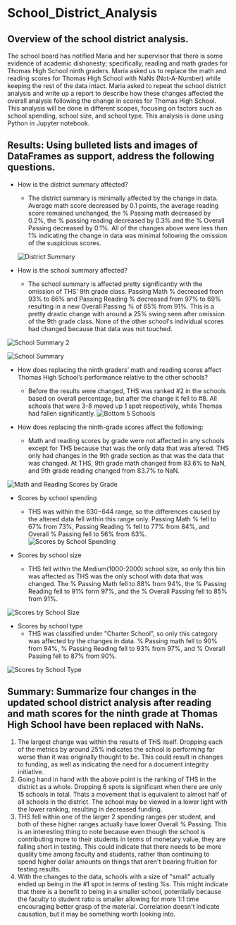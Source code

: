 # School_District_Analysis

## Overview of the school district analysis.
  The school board has notified Maria and her supervisor that there is some evidence of academic dishonesty; specifically, reading and math grades for Thomas High School ninth graders. Maria asked us to replace the math and reading scores for Thomas High School with NaNs (Not-A-Number) while keeping the rest of the data intact. Maria asked to repeat the school district analysis and write up a report to describe how these changes affected the overall analysis following the change in scores for Thomas High School. This analysis will be done in different scopes, focusing on factors such as school spending, school size, and school type. This analysis is done using Python in Jupyter notebook.

## Results: Using bulleted lists and images of DataFrames as support, address the following questions.
- How is the district summary affected?
    - The district summary is minimally affected by the change in data. Average math score decreased by 0.1 points, the average reading score remained unchanged, the % Passing math decreased by 0.2%, the % passing reading decreased by 0.3% and the % Overall Passing decreased by 0.1%. All of the changes above were less than 1% indicating the change in data was minimal following the omission of the suspicious scores.
  
  ![District Summary](https://user-images.githubusercontent.com/64291905/142790070-a8eb8174-7e89-457b-8876-0e5975d2ae7d.PNG)

- How is the school summary affected?
    - The school summary is affected pretty significantly with the omission of THS' 9th grade class. Passing Math % decreased from 93% to 66% and Passing Reading % decreased from 97% to 69% resulting in a new Overall Passing % of 65% from 91%. This is a pretty drastic change with around a 25% swing seen after omission of the 9th grade class. None of the other school's individual scores had changed because that data was not touched. 

![School Summary 2](https://user-images.githubusercontent.com/64291905/142790155-5da5d7f7-fdd8-487f-89ed-a5b626978dab.PNG)

![School Summary](https://user-images.githubusercontent.com/64291905/142790081-b0a27ba8-af70-45c1-9a0d-3cc6abcb1907.PNG)

- How does replacing the ninth graders’ math and reading scores affect Thomas High School’s performance relative to the other schools?
    - Before the results were changed, THS was ranked #2 in the schools based on overall percentage, but after the change it fell to #8. All schools that were 3-8 moved up 1 spot respectively, while Thomas had fallen significantly.
  ![Bottom 5 Schools](https://user-images.githubusercontent.com/64291905/142800003-c42f02f4-287b-4ffa-ba38-9f12782b9a28.PNG)

- How does replacing the ninth-grade scores affect the following:
    - Math and reading scores by grade were not affected in any schools except for THS because that was the only data that was altered. THS only had changes in the 9th grade section as that was the data that was changed. At THS, 9th grade math changed from 83.6% to NaN, and 9th grade reading changed from 83.7% to NaN. 

![Math and Reading Scores by Grade](https://user-images.githubusercontent.com/64291905/142790107-e25c78f9-02df-4e06-9e81-6b70a97ff3e4.PNG)

  - Scores by school spending
    - THS was within the $630-$644 range, so the differences caused by the altered data fell within this range only. Passing Math % fell to 67% from 73%, Passing Reading % fell to 77% from 84%, and Overall % Passing fell to 56% from 63%.
![Scores by School Spending](https://user-images.githubusercontent.com/64291905/142799979-8d4e1b0f-1b9b-4b55-b059-3714823fe013.PNG)

  - Scores by school size
    - THS fell within the Medium(1000-2000) school size, so only this bin was affected as THS was the only school with data that was changed. The % Passing Math fell to 88% from 94%, the % Passing Reading fell to 91% form 97%, and the % Overall Passing fell to 85% from 91%.
  
![Scores by School Size](https://user-images.githubusercontent.com/64291905/142799987-d3c8623c-6a8d-46aa-aa76-f7d1e9ce3585.PNG)

  - Scores by school type
    - THS was classified under "Charter School", so only this category was affected by the changes in data. % Passing math fell to 90% from 94%, % Passing Reading fell to 93% from 97%, and % Overall Passing fell to 87% from 90%.

 ![Scores by School Type](https://user-images.githubusercontent.com/64291905/142799992-927b4e6a-9566-4b93-b1df-4af16eff1719.PNG)

## Summary: Summarize four changes in the updated school district analysis after reading and math scores for the ninth grade at Thomas High School have been replaced with NaNs.
  1. The largest change was within the results of THS itself. Dropping each of the metrics by around 25% indicates the school is performing far worse than it was originally thought to be. This could result in changes to funding, as well as indicating the need for a document integrity initiative.
  2. Going hand in hand with the above point is the ranking of THS in the district as a whole. Dropping 6 spots is significant when there are only 15 schools in total. Thats a movement that is equivalent to almost half of all schools in the district. The school may be viewed in a lower light with the lower ranking, resulting in decreased funding.
  3. THS fell within one of the larger 2 spending ranges per student, and both of these higher ranges actually have lower Overall % Passing. This is an interesting thing to note because even though the school is contributing more to their students in terms of monetary value, they are falling short in testing. This could indicate that there needs to be more quality time among faculty and students, rather than continuing to spend higher dollar amounts on things that aren't bearing fruition for testing results.
  4. With the changes to the data, schools with a size of "small" actually ended up being in the #1 spot in terms of testing %s. This might indicate that there is a benefit to being in a smaller school, potentially because the faculty to student ratio is smaller allowing for more 1:1 time encouraging better grasp of the material. Correlation doesn't indicate causation, but it may be something worth looking into. 
